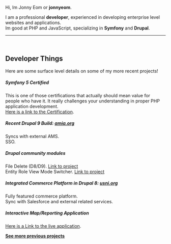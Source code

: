 Hi, Im Jonny Eom or **jonnyeom**.

I am a professional **developer**, experienced in developing enterprise level websites and applications.  
Im good at PHP and JavaScript, specializing in **Symfony** and **Drupal**.
___

<br>

## Developer Things
Here are some surface level details on some of my more recent projects!

<div class="block">

##### Symfony 5 Certified
This is one of those certifications that actually should mean value for people who have it. It really challenges 
your understanding in proper PHP application development.<br>
[Here is a link to the Certification](https://certification.symfony.com/).

</div>
<div class="block">

##### Recent Drupal 9 Build: [amia.org](https://amia.org)
Syncs with external AMS.<br>
SSO.

</div>
<div class="block">

##### Drupal community modules 
File Delete (D8/D9). [Link to project](https://www.drupal.org/project/file_delete)<br>
Entity Role View Mode Switcher. [Link to project](https://www.drupal.org/project/entity_role_view_mode_switcher)

</div>
<div class="block">

##### Integrated Commerce Platform in Drupal 8: [usni.org](https://usni.org)
Fully featured commerce platform.<br>
Sync with Salesforce and external related services.

</div>
<div class="block">

##### Interactive Map/Reporting Application
[Here is a Link to the live application](https://www.nafsa.org/policy-and-advocacy/policy-resources/nafsa-international-student-economic-value-tool-v2).
</div>

**[See more previous projects](/projects)**